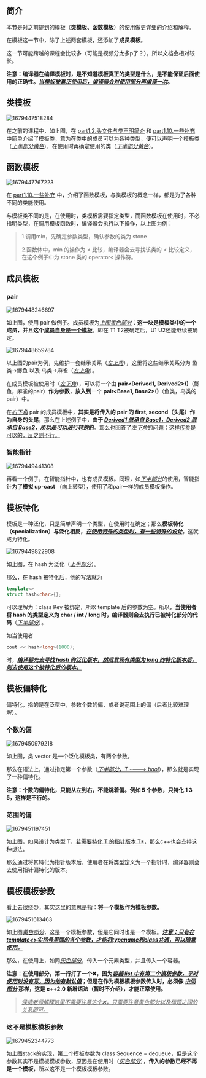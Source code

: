 ## 简介

本节是对之前提到的模板（**类模板、函数模板**）的使用做更详细的介绍和解释。

在模板这一节中，除了上述两套模板，还添加了**成员模板**。

这一节可能跨越的课程会比较多（可能是视频分太多p了？），所以文档会相对较长。

**注意：编译器在编译模板时，是不知道模板真正的类型是什么，是不能保证后面使用的正确性。<u>*当模板被真正使用后，编译器会对使用部分再编译一次*</u>。**

## 类模板

![1679447518284](image/1679447518284.png)

在之前的课程中，如上图，在 [part1.2.头文件与类声明简介](../Part1/2.头文件与类声明简介) 和 [part1.10.一些补充](../Part1/10.一些补充) 中简单介绍了模板类，意为在类中的成员可以为各种类型，便可以声明一个模板类（<u>*上半部分黄色*</u>），在使用时再确定使用的类（<u>*下半部分黄色*</u>）。

## 函数模板

![1679447767223](image/1679447767223.png)

在 [part1.10.一些补充](../Part1/10.一些补充) 中，介绍了函数模板，与类模板的概念一样，都是为了各种不同的类能使用。

与模板类不同的是，在使用时，类模板需要指定类型，而函数模板在使用时，不必指明类型，在调用模板函数时，编译器会执行以下操作，以上图为例：

> 1.调用min，先确定参数类型，确认参数的类为 stone
>
> 2.函数体中，min 的操作为 < 比较，编译器会去寻找该类的 < 比较定义，在这个例子中为 stone 类的 operator< 操作符。

## 成员模板

### pair

![1679448246697](image/1679448246697.png)

如上图，使用 pair 做例子。成员模板为<u>*上图黄色部分*</u>：**这一块是模板类中的一个成员，并且这个<u>成员自身是一个模板</u>**。即在 T1 T2被确定后，U1 U2还能继续被确定。

![1679448659784](image/1679448659784.png)

以上图的pair为例，先维护一套继承关系（<u>*左上角*</u>），这里将这些继承关系分为 鱼类->鲫鱼 以及 鸟类->麻雀（<u>*右上角*</u>）。

在成员模板被使用时（<u>*左下角*</u>），可以将一个由 **pair<Derived1, Derived2>()**（鲫鱼，麻雀的pair）**作为参数**，**放入到**一个 **pair<Base1, Base2>()**（鱼类，鸟类的pair）中。

在<u>*右下角*</u> pair 的成员模板中，**其实是将传入的 pair 的 first, second（头尾）作为自身的头尾**，那么在上述例子中，**由于 <u>*Derived1 继承自 Base1，Derived2 继承自 Base2，所以是可以进行转换*</u>的**。那么也回答了<u>*左下角*</u>的问题：<u>这样传参是可以的，反之则不行。</u>

### 智能指针

![1679449441308](image/1679449441308.png)

再看一个例子，在智能指针中，也有成员模板。同理，如<u>*下半部分*</u>的使用，智能指针**为了模拟 up-cast** （向上转型），使用了和pair一样的成员模板操作。

## 模板特化

模板是一种泛化，只是简单声明一个类型，在使用时在确定；那么**模板特化（specialization）与泛化相反，<u>*在使用特殊的类型时，有一些特殊的设计*</u>**，这就成为特化。

![1679449822908](image/1679449822908.png)

如上图，在 hash 为泛化（<u>*上半部分*</u>）。

那么，在 hash 被特化后，他的写法就为

```C++
template<>
struct hash<char>{};
```

可以理解为：class Key 被绑定，所以 template 后的参数为空。所以，**当使用者将 hash 的类型定义为 char / int / long 时，编译器则会去执行已被特化部分的代码**（<u>*下半部分*</u>）。

如当使用者

```c++
cout << hash<long>(1000);
```

时，<u>***编译器先去寻找 hash 的泛化版本，然后发现有类型为 long 的特化版本后，则去使用这个被特化后的版本。***</u>

## 模板偏特化

偏特化，指的是在泛型中，参数个数的偏，或者说范围上的偏（后者比较难理解）。

### 个数的偏

![1679450979218](image/1679450979218.png)

如上图，类 vector 是一个泛化模板类，有两个参数。

那么在语法上，通过指定第一个参数（<u>*下半部分，T ----> bool*</u>），那么就是实现了一种偏特化。

**注意：个数的偏特化，只能从左到右，不能跳着偏。例如 5 个参数，只特化 1 3 5，这样是不行的。**

### 范围的偏

![1679451197451](image/1679451197451.png)

如上图，如果设计为类型 T，<u>若需要特化 T 的指针版本 T*</u>，那么c++也会支持这种想法。

那么通过将其特化为指针版本后，使用者在将类型定义为一个指针时，编译器则会去使用指针偏特化的版本。

## 模板模板参数

看上去很绕😓，其实这里的意思是指：**将一个模板作为模板参数。**

![1679451613463](image/1679451613463.png)

如上图<u>*黄色部分*</u>，这是一个模板参数，但是它同时也是一个模板。<u>***注意：只有在template<>尖括号里面的各个参数，才能将typename和class共通，可以随意使用。***</u>

那么，在使用上，如同<u>*灰色部分*</u>，传入一个元素类型，并且传入一个容器。

**注意：在使用部分，第一行打了一个❌，因为<u>*容器 list 中有第二个模板参数，平时使用时没有写，因为他有默认值*</u>；但是在作为模板模板参数传入时，必须像 <u>*中间部分*</u> 那样，这是 c++2.0 新增语法（暂时不介绍），才能正常使用。**

> <u>*侯捷老师解释这里不需要注意这个❌，只需要注意黄色部分以及标题之间的关系即可。*</u>

### 这不是模板模板参数

![1679452344773](image/1679452344773.png)

如上图stack的实现，第二个模板参数为 class Sequence = dequeue<T>，但是这个参数其实不是模板模板参数，原因是在使用时（<u>*灰色部分*</u>），**传入的参数已经不再是一个模板**，所以这不是一个模板模板参数。

